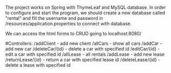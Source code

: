 The project works on Spring with ThymeLeaf and MySQL database.
In order to configure and start the program, we should create a new database called "rental" and fill the username and password 
in /resources/application.properties to connect with database.

We can access the html forms to CRUD going to localhost:8080/

#Controllers:
/addClient - add new client
/allCars - show all cars
/addCar - add new car
/deleteCar/{id} - delete a car with specified id
/editCar/{id} - edit a car with specified id
/allLease - all rentals
/addLease - add new lease
/returnLease/{id} - return a car with specified lease id
/deleteLease/{id} - delete a lease with specified id
